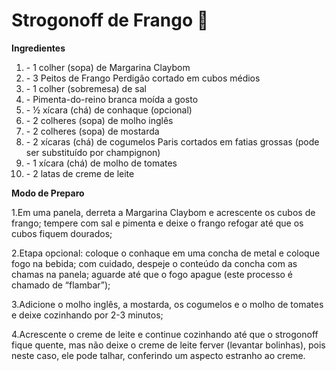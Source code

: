 # Strogonoff de Frango :chicken:

**Ingredientes**

1. \- 1 colher (sopa) de Margarina Claybom
2. \- 3 Peitos de Frango Perdigão cortado em cubos médios
3. \- 1 colher (sobremesa) de sal
4. \- Pimenta-do-reino branca moída a gosto
5. \- ½ xícara (chá) de conhaque (opcional)
6. \- 2 colheres (sopa) de molho inglês
7. \- 2 colheres (sopa) de mostarda
8. \- 2 xícaras (chá) de cogumelos Paris cortados em fatias grossas (pode ser substituído por champignon)
9. \- 1 xícara (chá) de molho de tomates
10. \- 2 latas de creme de leite

**Modo de Preparo**

1.Em uma panela, derreta a Margarina Claybom e acrescente os cubos de frango; tempere com sal e pimenta e deixe o frango refogar até que os cubos fiquem dourados;

2.Etapa opcional: coloque o conhaque em uma concha de metal e coloque fogo na bebida; com cuidado, despeje o conteúdo da concha com as chamas na panela; aguarde até que o fogo apague (este processo é chamado de “flambar”);

3.Adicione o molho inglês, a mostarda, os cogumelos e o molho de tomates e deixe cozinhando por 2-3 minutos;

4.Acrescente o creme de leite e continue cozinhando até que o strogonoff fique quente, mas não deixe o creme de leite ferver (levantar bolinhas), pois neste caso, ele pode talhar, conferindo um aspecto estranho ao creme.






